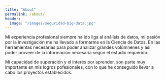 ```yaml
---
title: "About"
permalink: /about/
header:
  image: "/images/seguridad-big-data.jpg"
---
```


Mi experiencia profesional siempre ha ido liga al análisis de datos, mi pasión por la investigación me ha llevado a formarme en la Ciencia de Datos.
En las herramientas necesarias para poder analizar grandes volúmnenes y así poder proveer de la información necesaria según el estudio requerido.

Mi capacidad de superación y el interés por aprender, son parte muy importante en mis logros pofesionales, con lo que he conseguido llevar a cabo los proyectos establecidos.

